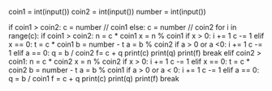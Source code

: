 coin1 = int(input())
coin2 = int(input())
number = int(input())

if coin1 > coin2:
    c = number // coin1
else:
    c = number // coin2
for i in range(c):
    if coin1 > coin2:
        n = c * coin1
        x = n % coin1
        if x > 0:
            i += 1
            c -= 1
        elif x == 0:
            t = c * coin1
            b = number - t
            a = b % coin2
            if a > 0 or a <0:
                i += 1
                c -= 1
            elif a == 0:
                q = b / coin2
                f= c + q
                print(c)
                print(q)
                print(f)
                break
    elif coin2 > coin1:
        n = c * coin2
        x = n % coin2
        if x > 0:
            i += 1
            c -= 1
        elif x == 0:
            t = c * coin2
            b = number - t
            a = b % coin1
            if a > 0 or a < 0:
                i += 1
                c -= 1
            elif a == 0:
                q = b / coin1
                f = c + q
                print(c)
                print(q)
                print(f)
                break
